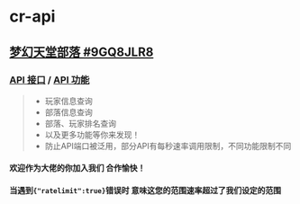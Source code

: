 # cr-api
## <i class="icon-share"></i>[梦幻天堂部落 #9GQ8JLR8](https://link.clashroyale.com/?clanInfo?id=9GQ8JLR8)
### [API 接口](https://dreamtt.ml/api) / [API 功能](https://dreamtt.ml/api/use)
> * 玩家信息查询
> * 部落信息查询
> * 部落、玩家排名查询
> * 以及更多功能等你来发现！
> * 防止API端口被泛用，部分API有每秒速率调用限制，不同功能限制不同
#### 欢迎作为大佬的你加入我们 合作愉快！

#### 当遇到```{"ratelimit":true}```错误时 意味这您的范围速率超过了我们设定的范围
